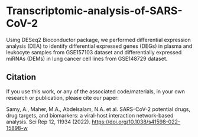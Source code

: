 # Transcriptomic-analysis-of-SARS-CoV-2
Using DESeq2 Bioconductor package, we performed differential expression analysis (DEA) to identify differential expressed genes (DEGs) in plasma and leukocyte samples from GSE157103 dataset and differentially expressed miRNAs (DEMs) in lung cancer cell lines from GSE148729 dataset.

## Citation
If you use this work, or any of the associated code/materials, in your own research or publication, please cite our paper:

Samy, A., Maher, M.A., Abdelsalam, N.A. et al. SARS-CoV-2 potential drugs, drug targets, and biomarkers: a viral-host interaction network-based analysis. Sci Rep 12, 11934 (2022). https://doi.org/10.1038/s41598-022-15898-w
